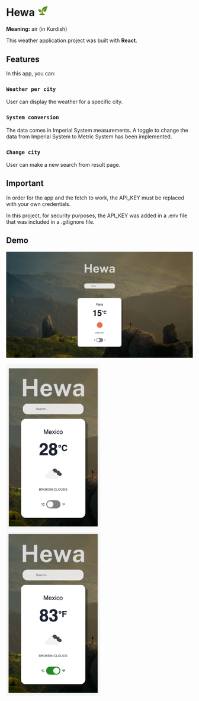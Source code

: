 # Hewa <img src="public/plant.png" width="30"/>


**Meaning:** air (in Kurdish)

This weather application project was built with **React**.

## Features

In this app, you can:

### `Weather per city`

User can display the weather for a specific city.

### `System conversion`

The data comes in Imperial System measurements. A toggle to change the data from Imperial System to Metric System has been implemented.

### `Change city`

User can make a new search from result page.

## Important

In order for the app and the fetch to work, the API_KEY must be replaced with your own credentials.

In this project, for security purposes, the API_KEY was added in a .env file that was included in a .gitignore file.

## Demo

<img src="public/demo/Desktop.png"/>

<img src="public/demo/Responsive.png" width="254"/> <img src="public/demo/Toggle.png" width="254"/>